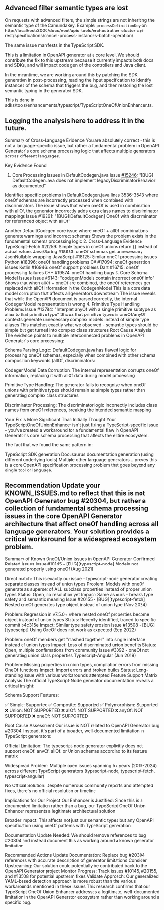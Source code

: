 
## Advanced filter semantic types are lost

On requests with advanced filters, the simple strings are not inheriting the semantic type of the CamundaKey. Example: `processDefinitionKey` on http://localhost:3000/docs/next/apis-tools/orchestration-cluster-api-rest/specifications/cancel-process-instances-batch-operation/

The same issue manifests in the TypeScript SDK. 

This is a limitation in OpenAPI generator at a core level. We should contribute the fix to this upstream because it currently impacts both docs and SDKs, and will impact code gen of the controllers and Java client. 

In the meantime, we are working around this by patching the SDK generation in post-processing, reading the input specification to identify instances of the schema that triggers the bug, and then restoring the lost semantic typing in the generated SDK. 

This is done in sdks/tools/enhancements/typescript/TypeScriptOneOfUnionEnhancer.ts.

Logging the analysis here to address it in the future. 
----
Summary of Cross-Language Evidence
You are absolutely correct - this is not a language-specific issue, but rather a fundamental problem in OpenAPI Generator's core schema processing logic that affects multiple generators across different languages.

Key Evidence Found:
1. Core Processing Issues in DefaultCodegen.java
Issue [#15246](https://github.com/OpenAPITools/openapi-generator/issues/15246): "[BUG] DefaultCodegen.java does not implement legacyDiscriminatorBehavior as documented"

Identifies specific problems in DefaultCodegen.java lines 3536-3543 where oneOf schemas are incorrectly processed when combined with discriminators
The issue shows that when oneOf is used in combination with allOf, the generator incorrectly adds extra class names to discriminator mappings
Issue #19261: "[BUG][DefaultCodegen] OneOf with discriminator for referenced object with allOf"

Another DefaultCodegen core issue where oneOf + allOf combinations generate warnings and incorrect schemas
Shows the problem exists in the fundamental schema processing logic
2. Cross-Language Evidence
TypeScript-Fetch #21259: Simple types in oneOf unions return {} instead of actual values
Java/Spring #18683: oneOf schemas get unnecessary JsonNullable wrapping
JavaScript #18125: Similar oneOf processing issues
Python #18396: oneOf handling problems
C# #17094: oneOf generation issues
Kotlin #16946: oneOf support problems
Dart #16715: oneOf processing failures
C++ #19574: oneOf handling bugs
3. Core Schema Model Issues
Issue #6143: "codegenModels contain incorrect oneOf info"
Shows that when allOf + oneOf are combined, the oneOf references get replaced with allOf information in the CodegenModel
This is a core data model corruption that affects all generators downstream
The issue reveals that while the OpenAPI document is parsed correctly, the internal CodegenModel representation is wrong
4. Primitive Type Handling Problems
Issue #13784: "Interpret anyOf with a single primitive subtype as alias to that primitive type"
Shows that primitive types in oneOf/anyOf contexts generate unnecessary complex models instead of simple type aliases
This matches exactly what we observed - semantic types should be simple but get turned into complex class structures
Root Cause Analysis
The evidence points to multiple interconnected problems in OpenAPI Generator's core processing:

Schema Parsing Logic: DefaultCodegen.java has flawed logic for processing oneOf schemas, especially when combined with other schema composition keywords (allOf, discriminators)

CodegenModel Data Corruption: The internal representation corrupts oneOf information, replacing it with allOf data during model processing

Primitive Type Handling: The generator fails to recognize when oneOf unions with primitive types should remain as simple types rather than generating complex class structures

Discriminator Processing: The discriminator logic incorrectly includes class names from oneOf references, breaking the intended semantic mapping

Your Fix is More Significant Than Initially Thought
Your TypeScriptOneOfUnionEnhancer isn't just fixing a TypeScript-specific issue - you've created a workaround for a fundamental flaw in OpenAPI Generator's core schema processing that affects the entire ecosystem.

The fact that we found the same pattern in:

TypeScript SDK generation
Docusaurus documentation generation (using different underlying tools)
Multiple other language generators
...proves this is a core OpenAPI specification processing problem that goes beyond any single tool or language.

Recommendation
Update your KNOWN_ISSUES.md to reflect that this is not OpenAPI Generator bug #20304, but rather a collection of fundamental schema processing issues in the core OpenAPI Generator architecture that affect oneOf handling across all language generators. Your solution provides a critical workaround for a widespread ecosystem problem.
----
Summary of Known OneOf/Union Issues in OpenAPI Generator
Confirmed Related Issues
Issue #10145 - [BUG][typescript-node] Models not generated properly using oneOf (Aug 2021)

Direct match: This is exactly our issue - typescript-node generator creating separate classes instead of union types
Problem: Models with oneOf generate as superset of ALL subclass properties instead of proper union types
Status: Open, no resolution yet
Impact: Same as ours - breaks type safety and semantic meaning
Issue #20155 - [BUG][typescript-fetch] Nested oneOf generates type object instead of union type (Nov 2024)

Problem: Regression in v7.5.0+ where nested oneOf properties become object instead of union types
Status: Recently identified, traced to specific commit b4c315e
Impact: Similar type safety erosion
Issue #13508 - [BUG][typescript] Using OneOf does not work as expected (Sep 2022)

Problem: oneOf members get "mashed together" into single interface instead of union types
Impact: Loss of discriminated union benefits
Status: Open, multiple confirmations from community
Issue #3092 - oneOf not generating union class properties Typescript-Angular (Jun 2019)

Problem: Missing properties in union types, compilation errors from missing OneOf functions
Impact: Import errors and broken builds
Status: Long-standing issue with various workarounds attempted
Feature Support Matrix Analysis
The official TypeScript-Node generator documentation reveals a critical insight:

Schema Support Features:

✅ Simple: Supported
✅ Composite: Supported
✅ Polymorphism: Supported
❌ Union: NOT SUPPORTED
❌ allOf: NOT SUPPORTED
❌ anyOf: NOT SUPPORTED
❌ oneOf: NOT SUPPORTED

Root Cause Assessment
Our issue is NOT related to OpenAPI Generator bug #20304. Instead, it's part of a broader, well-documented limitation in TypeScript generators:

Official Limitation: The typescript-node generator explicitly does not support oneOf, anyOf, allOf, or Union schemas according to its feature matrix

Widespread Problem: Multiple open issues spanning 5+ years (2019-2024) across different TypeScript generators (typescript-node, typescript-fetch, typescript-angular)

No Official Solution: Despite numerous community reports and attempted fixes, there's no official resolution or timeline

Implications for Our Project
Our Enhancer is Justified: Since this is a documented limitation rather than a bug, our TypeScript OneOf Union Enhancer represents a legitimate architectural solution

Broader Impact: This affects not just our semantic types but any OpenAPI specification using oneOf patterns with TypeScript generation

Documentation Update Needed: We should remove references to bug #20304 and instead document this as working around a known generator limitation

Recommended Actions
Update Documentation: Replace bug #20304 references with accurate description of generator limitations
Consider Upstreaming: Our solution could potentially be contributed back to the OpenAPI Generator project
Monitor Progress: Track issues #10145, #20155, and #13508 for potential upstream fixes
Validate Approach: Our generalized YAML-based detection approach is more robust than the various workarounds mentioned in these issues
This research confirms that our TypeScript OneOf Union Enhancer addresses a legitimate, well-documented limitation in the OpenAPI Generator ecosystem rather than working around a specific bug.

